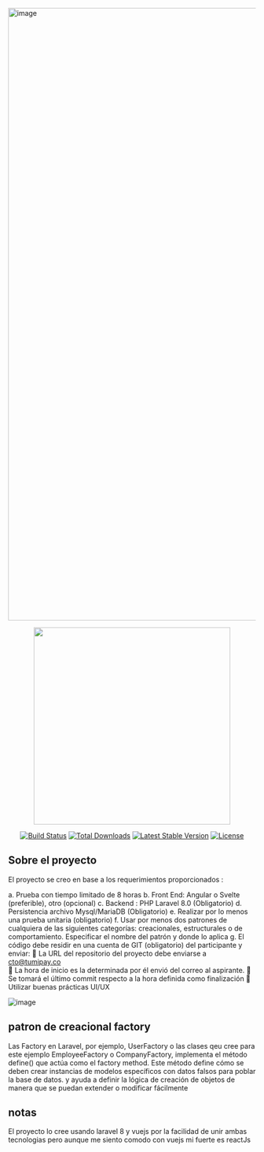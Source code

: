 <img width="1243" alt="image" src="https://github.com/juanda618/api_pai/assets/5957640/453826b7-9c1c-462f-9de5-4f171cd554b1"><p align="center"><a href="https://laravel.com" target="_blank"><img src="https://raw.githubusercontent.com/laravel/art/master/logo-lockup/5%20SVG/2%20CMYK/1%20Full%20Color/laravel-logolockup-cmyk-red.svg" width="400"></a></p>

<p align="center">
<a href="https://travis-ci.org/laravel/framework"><img src="https://travis-ci.org/laravel/framework.svg" alt="Build Status"></a>
<a href="https://packagist.org/packages/laravel/framework"><img src="https://img.shields.io/packagist/dt/laravel/framework" alt="Total Downloads"></a>
<a href="https://packagist.org/packages/laravel/framework"><img src="https://img.shields.io/packagist/v/laravel/framework" alt="Latest Stable Version"></a>
<a href="https://packagist.org/packages/laravel/framework"><img src="https://img.shields.io/packagist/l/laravel/framework" alt="License"></a>
</p>

## Sobre el proyecto

El proyecto se creo en base a los requerimientos proporcionados :

a.	Prueba con tiempo limitado de 8 horas 
b.	Front End:   Angular o Svelte  (preferible), otro (opcional) 
c.	Backend : PHP Laravel 8.0 (Obligatorio) 
d.	Persistencia archivo Mysql/MariaDB (Obligatorio)
e.	Realizar por lo menos una prueba unitaria (obligatorio)
f.	Usar por menos dos patrones de cualquiera de las siguientes categorías:  creacionales, estructurales o de comportamiento. Especificar el nombre del patrón y     donde lo aplica
g.	El código debe residir en una cuenta de GIT (obligatorio) del participante y enviar:
	La URL del repositorio del proyecto debe enviarse a cto@tumipay.co  
	La hora de inicio es la determinada por él envió del correo al aspirante.
	Se tomará el último  commit  respecto a la hora definida como finalización
	Utilizar buenas prácticas UI/UX

![image](https://github.com/juanda618/api_pai/assets/5957640/48fd2d51-ff07-4ebc-bd8e-de6f01c89b8e)



## patron de creacional factory

Las Factory en Laravel, por ejemplo, UserFactory o las clases qeu cree para este ejemplo EmployeeFactory o CompanyFactory, implementa el método define() que actúa como el factory method. Este método define cómo se deben crear instancias de modelos específicos con datos falsos para poblar la base de datos. y ayuda a definir la lógica de creación de objetos de manera que se puedan extender o modificar fácilmente



## notas

El proyecto lo cree usando laravel 8 y vuejs por la facilidad de unir ambas tecnologias pero aunque me siento comodo con vuejs mi fuerte es reactJs 
